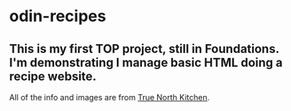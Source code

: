 # odin-recipes

## This is my first TOP project, still in Foundations. I'm demonstrating I manage basic HTML doing a recipe website.

All of the info and images are from [True North Kitchen](https://true-north-kitchen.com).